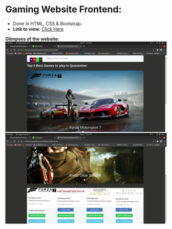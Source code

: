 # Gaming Website Frontend:

- Done in HTML, CSS & Bootstrap.
- __Link to view:__ [Click Here](https://anupampatil44.github.io/gaming_blog_frontend.github.io/)

__Glimpses of the website:__
![Alt text](ss.png)
![Alt text](ss1.png)
